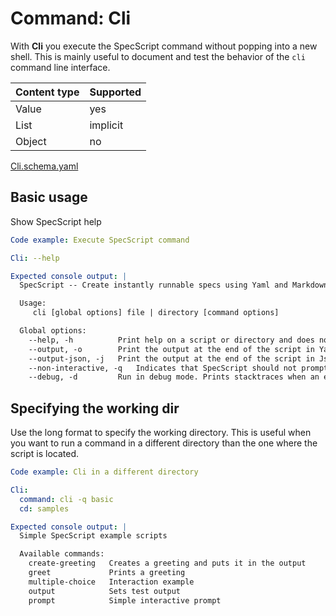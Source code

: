 # Command: Cli

With **Cli** you execute the SpecScript command without popping into a new shell. This is mainly useful to document and
test the behavior of the `cli` command line interface.

| Content type | Supported |
|--------------|-----------|
| Value        | yes       |
| List         | implicit  |
| Object       | no        |

[Cli.schema.yaml](schema/Cli.schema.yaml)

## Basic usage

Show SpecScript help

```yaml specscript
Code example: Execute SpecScript command

Cli: --help

Expected console output: |
  SpecScript -- Create instantly runnable specs using Yaml and Markdown!

  Usage:
     cli [global options] file | directory [command options]

  Global options:
    --help, -h          Print help on a script or directory and does not run anything
    --output, -o        Print the output at the end of the script in Yaml format
    --output-json, -j   Print the output at the end of the script in Json format
    --non-interactive, -q   Indicates that SpecScript should not prompt for user input
    --debug, -d         Run in debug mode. Prints stacktraces when an error occurs.
```

## Specifying the working dir

Use the long format to specify the working directory. This is useful when you want to run a command in a different
directory than the one where the script is located.

```yaml specscript
Code example: Cli in a different directory

Cli:
  command: cli -q basic
  cd: samples

Expected console output: |
  Simple SpecScript example scripts

  Available commands:
    create-greeting   Creates a greeting and puts it in the output
    greet             Prints a greeting
    multiple-choice   Interaction example
    output            Sets test output
    prompt            Simple interactive prompt
```